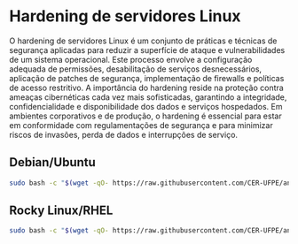 
# Hardening de servidores Linux
O hardening de servidores Linux é um conjunto de práticas e técnicas de segurança aplicadas para reduzir a superfície de ataque e vulnerabilidades de um sistema operacional. Este processo envolve a configuração adequada de permissões, desabilitação de serviços desnecessários, aplicação de patches de segurança, implementação de firewalls e políticas de acesso restritivo. A importância do hardening reside na proteção contra ameaças cibernéticas cada vez mais sofisticadas, garantindo a integridade, confidencialidade e disponibilidade dos dados e serviços hospedados. Em ambientes corporativos e de produção, o hardening é essencial para estar em conformidade com regulamentações de segurança e para minimizar riscos de invasões, perda de dados e interrupções de serviço.

## Debian/Ubuntu
```bash
sudo bash -c "$(wget -qO- https://raw.githubusercontent.com/CER-UFPE/another-brick-in-the-wall/refs/heads/main/scripts/debian_hardening.sh)"
```

## Rocky Linux/RHEL
```bash
sudo bash -c "$(wget -qO- https://raw.githubusercontent.com/CER-UFPE/another-brick-in-the-wall/refs/heads/main/scripts/rehl_hardening.sh)"
```
